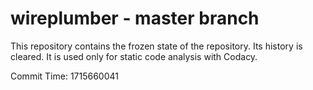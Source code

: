 # wireplumber - master branch

This repository contains the frozen state of the repository.
Its history is cleared. It is used only for static code
analysis with Codacy.

Commit Time: 1715660041
